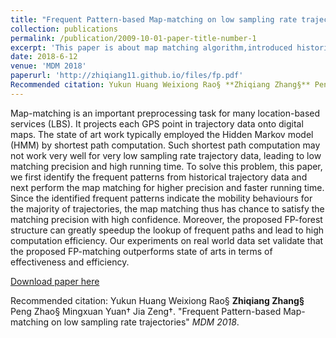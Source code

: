 ```yaml
---
title: "Frequent Pattern-based Map-matching on low sampling rate trajectories"
collection: publications
permalink: /publication/2009-10-01-paper-title-number-1
excerpt: 'This paper is about map matching algorithm,introduced historical trajectory database.'
date: 2018-6-12
venue: 'MDM 2018'
paperurl: 'http://zhiqiang11.github.io/files/fp.pdf'
Recommended citation: Yukun Huang Weixiong Rao§ **Zhiqiang Zhang§** Peng Zhao§ Mingxuan Yuan† Jia Zeng†. "Frequent Pattern-based Map-matching on low sampling rate trajectories" <i>MDM 2018</i>. 
---
```

Map-matching is an important preprocessing task for many location-based services (LBS). It projects each GPS point in trajectory data onto digital maps. The state of art work typically employed the Hidden Markov model (HMM) by shortest path computation. Such shortest path computation may not work very well for very low sampling rate trajectory data, leading to low matching precision and high running time. To solve this problem, this paper, we first identify the frequent patterns from historical trajectory data and next perform the map matching for higher precision and faster running time. Since the identified frequent patterns indicate the mobility behaviours for the majority of trajectories, the map matching thus has chance to satisfy the matching precision with high confidence. Moreover, the proposed FP-forest structure can greatly speedup the lookup of frequent paths and lead to high computation efficiency. Our experiments on real world data set validate that the proposed FP-matching outperforms state of arts in terms of effectiveness and efficiency.

[Download paper here](http://zhiqiang11.github.io/files/fp.pdf)

Recommended citation: Yukun Huang Weixiong Rao§ **Zhiqiang Zhang§** Peng Zhao§ Mingxuan Yuan† Jia Zeng†. "Frequent Pattern-based Map-matching on low sampling rate trajectories" <i>MDM 2018</i>. 
